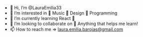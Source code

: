 - 👋 Hi, I’m @LauraEmilia33
- 👀 I’m interested in 🎹 Music 🎨 Design 👾 Programming
- 🌱 I’m currently learning React 💫
- 💞️ I’m looking to collaborate on 👀 Anything that helps me learn!
- 📫 How to reach me => laura.emilia.barojas@gmail.com

<!---
LauraEmilia33/LauraEmilia33 is a ✨ special ✨ repository because its `README.md` (this file) appears on your GitHub profile.
You can click the Preview link to take a look at your changes.
--->
